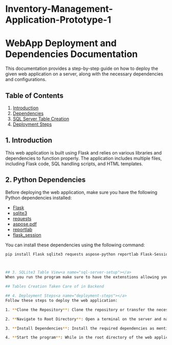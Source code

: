 # Inventory-Management-Application-Prototype-1

# WebApp Deployment and Dependencies Documentation

This documentation provides a step-by-step guide on how to deploy the given web application on a server, along with the necessary dependencies and configurations.

## Table of Contents
1. [Introduction](#introduction)
2. [Dependencies](#dependencies)
3. [SQL Server Table Creation](#sql-server-setup)
4. [Deployment Steps](#deployment-steps)

## 1. Introduction<a name="introduction"></a>
This web application is built using Flask and relies on various libraries and dependencies to function properly. The application includes multiple files, including Flask code, SQL handling scripts, and HTML templates.

## 2. Python Dependencies<a name="dependencies"></a>
Before deploying the web application, make sure you have the following Python dependencies installed:

- [Flask](https://pypi.org/project/Flask/)
- [sqlite3](https://docs.python.org/3/library/sqlite3.html)
- [requests](https://pypi.org/project/requests/)
- [aspose.pdf](https://pypi.org/project/aspose-python/)
- [reportlab](https://pypi.org/project/reportlab/)
- [flask_session](https://pypi.org/project/Flask-Session/)

You can install these dependencies using the following command:

```bash
pip install Flask sqlite3 requests aspose-python reportlab Flask-Session



## 3. SQLite3 Table View<a name="sql-server-setup"></a>
When you run the program make sure to have the extenstions allowing you to see all the changes you made to the database.

## Tables Creation Taken Care of in Backend

## 4. Deployment Steps<a name="deployment-steps"></a>
Follow these steps to deploy the web application:

1. **Clone the Repository**: Clone the repository or transfer the necessary files to your server.

2. **Navigate to Root Directory**: Open a terminal on the server and navigate to the root directory of the web application.

3. **Install Dependencies**: Install the required dependencies as mentioned in the "Dependencies" section.

4. **Start the program**: While in the root directory of the web application run ```python app.py```
